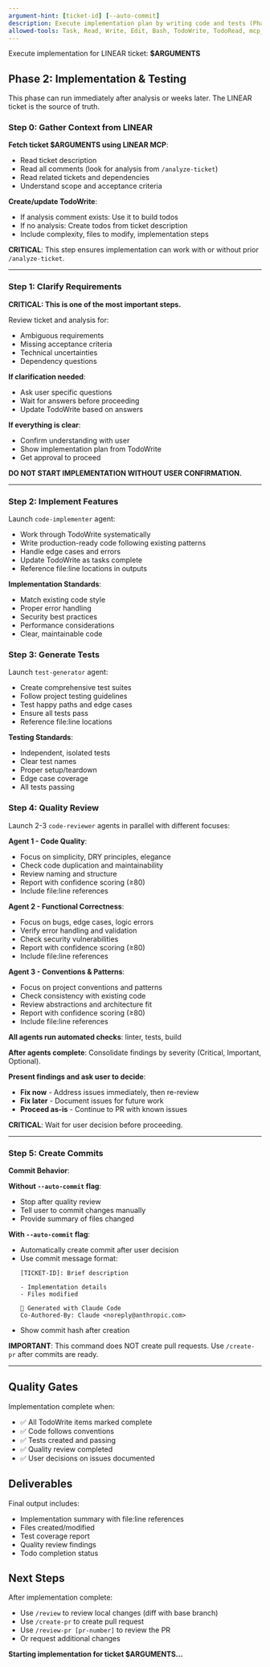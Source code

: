 ```yaml
---
argument-hint: [ticket-id] [--auto-commit]
description: Execute implementation plan by writing code and tests (Phase 2 only)
allowed-tools: Task, Read, Write, Edit, Bash, TodoWrite, TodoRead, mcp__*
---
```


Execute implementation for LINEAR ticket: **$ARGUMENTS**

## Phase 2: Implementation & Testing

This phase can run immediately after analysis or weeks later. The LINEAR ticket is the source of truth.

### Step 0: Gather Context from LINEAR

**Fetch ticket $ARGUMENTS using LINEAR MCP**:
- Read ticket description
- Read all comments (look for analysis from `/analyze-ticket`)
- Read related tickets and dependencies
- Understand scope and acceptance criteria

**Create/update TodoWrite**:
- If analysis comment exists: Use it to build todos
- If no analysis: Create todos from ticket description
- Include complexity, files to modify, implementation steps

**CRITICAL**: This step ensures implementation can work with or without prior `/analyze-ticket`.

---

### Step 1: Clarify Requirements

**CRITICAL: This is one of the most important steps.**

Review ticket and analysis for:
- Ambiguous requirements
- Missing acceptance criteria
- Technical uncertainties
- Dependency questions

**If clarification needed**:
- Ask user specific questions
- Wait for answers before proceeding
- Update TodoWrite based on answers

**If everything is clear**:
- Confirm understanding with user
- Show implementation plan from TodoWrite
- Get approval to proceed

**DO NOT START IMPLEMENTATION WITHOUT USER CONFIRMATION.**

---

### Step 2: Implement Features

Launch `code-implementer` agent:
- Work through TodoWrite systematically
- Write production-ready code following existing patterns
- Handle edge cases and errors
- Update TodoWrite as tasks complete
- Reference file:line locations in outputs

**Implementation Standards**:
- Match existing code style
- Proper error handling
- Security best practices
- Performance considerations
- Clear, maintainable code

### Step 3: Generate Tests

Launch `test-generator` agent:
- Create comprehensive test suites
- Follow project testing guidelines
- Test happy paths and edge cases
- Ensure all tests pass
- Reference file:line locations

**Testing Standards**:
- Independent, isolated tests
- Clear test names
- Proper setup/teardown
- Edge case coverage
- All tests passing

### Step 4: Quality Review

Launch 2-3 `code-reviewer` agents in parallel with different focuses:

**Agent 1 - Code Quality**:
- Focus on simplicity, DRY principles, elegance
- Check code duplication and maintainability
- Review naming and structure
- Report with confidence scoring (≥80)
- Include file:line references

**Agent 2 - Functional Correctness**:
- Focus on bugs, edge cases, logic errors
- Verify error handling and validation
- Check security vulnerabilities
- Report with confidence scoring (≥80)
- Include file:line references

**Agent 3 - Conventions & Patterns**:
- Focus on project conventions and patterns
- Check consistency with existing code
- Review abstractions and architecture fit
- Report with confidence scoring (≥80)
- Include file:line references

**All agents run automated checks**: linter, tests, build

**After agents complete**: Consolidate findings by severity (Critical, Important, Optional).

**Present findings and ask user to decide**:
- **Fix now** - Address issues immediately, then re-review
- **Fix later** - Document issues for future work
- **Proceed as-is** - Continue to PR with known issues

**CRITICAL**: Wait for user decision before proceeding.

---

### Step 5: Create Commits

**Commit Behavior**:

**Without `--auto-commit` flag**:
- Stop after quality review
- Tell user to commit changes manually
- Provide summary of files changed

**With `--auto-commit` flag**:
- Automatically create commit after user decision
- Use commit message format:
  ```
  [TICKET-ID]: Brief description

  - Implementation details
  - Files modified

  🤖 Generated with Claude Code
  Co-Authored-By: Claude <noreply@anthropic.com>
  ```
- Show commit hash after creation

**IMPORTANT**: This command does NOT create pull requests. Use `/create-pr` after commits are ready.

---

## Quality Gates

Implementation complete when:
- ✅ All TodoWrite items marked complete
- ✅ Code follows conventions
- ✅ Tests created and passing
- ✅ Quality review completed
- ✅ User decisions on issues documented

## Deliverables

Final output includes:
- Implementation summary with file:line references
- Files created/modified
- Test coverage report
- Quality review findings
- Todo completion status

## Next Steps

After implementation complete:
- Use `/review` to review local changes (diff with base branch)
- Use `/create-pr` to create pull request
- Use `/review-pr [pr-number]` to review the PR
- Or request additional changes

**Starting implementation for ticket $ARGUMENTS...**
